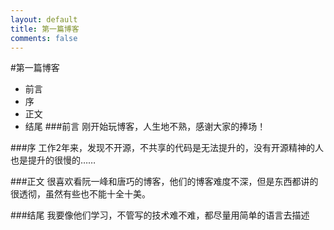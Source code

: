 ```yaml
---
layout: default
title: 第一篇博客
comments: false
---
```


#第一篇博客

- 前言
- 序
- 正文
- 结尾
###前言
刚开始玩博客，人生地不熟，感谢大家的捧场！

###序
工作2年来，发现不开源，不共享的代码是无法提升的，没有开源精神的人也是提升的很慢的……

###正文
很喜欢看阮一峰和唐巧的博客，他们的博客难度不深，但是东西都讲的很透彻，虽然有些也不能十全十美。

###结尾
我要像他们学习，不管写的技术难不难，都尽量用简单的语言去描述
